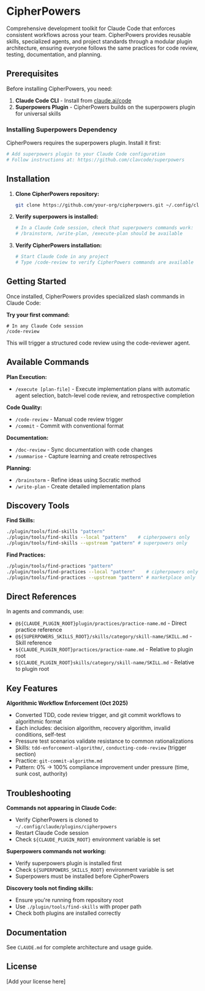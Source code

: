 # CipherPowers

Comprehensive development toolkit for Claude Code that enforces consistent workflows across your team. CipherPowers provides reusable skills, specialized agents, and project standards through a modular plugin architecture, ensuring everyone follows the same practices for code review, testing, documentation, and planning.

## Prerequisites

Before installing CipherPowers, you need:

1. **Claude Code CLI** - Install from [claude.ai/code](https://claude.ai/code)
2. **Superpowers Plugin** - CipherPowers builds on the superpowers plugin for universal skills

### Installing Superpowers Dependency

CipherPowers requires the superpowers plugin. Install it first:

```bash
# Add superpowers plugin to your Claude Code configuration
# Follow instructions at: https://github.com/clavcode/superpowers
```

## Installation

1. **Clone CipherPowers repository:**
   ```bash
   git clone https://github.com/your-org/cipherpowers.git ~/.config/claude/plugins/cipherpowers
   ```

2. **Verify superpowers is installed:**
   ```bash
   # In a Claude Code session, check that superpowers commands work:
   # /brainstorm, /write-plan, /execute-plan should be available
   ```

3. **Verify CipherPowers installation:**
   ```bash
   # Start Claude Code in any project
   # Type /code-review to verify CipherPowers commands are available
   ```

## Getting Started

Once installed, CipherPowers provides specialized slash commands in Claude Code:

**Try your first command:**
```
# In any Claude Code session
/code-review
```

This will trigger a structured code review using the code-reviewer agent.

## Available Commands

**Plan Execution:**
- `/execute [plan-file]` - Execute implementation plans with automatic agent selection, batch-level code review, and retrospective completion

**Code Quality:**
- `/code-review` - Manual code review trigger
- `/commit` - Commit with conventional format

**Documentation:**
- `/doc-review` - Sync documentation with code changes
- `/summarise` - Capture learning and create retrospectives

**Planning:**
- `/brainstorm` - Refine ideas using Socratic method
- `/write-plan` - Create detailed implementation plans

## Discovery Tools

**Find Skills:**
```bash
./plugin/tools/find-skills "pattern"
./plugin/tools/find-skills --local "pattern"    # cipherpowers only
./plugin/tools/find-skills --upstream "pattern" # superpowers only
```

**Find Practices:**
```bash
./plugin/tools/find-practices "pattern"
./plugin/tools/find-practices --local "pattern"    # cipherpowers only
./plugin/tools/find-practices --upstream "pattern" # marketplace only
```

## Direct References

In agents and commands, use:
- `@${CLAUDE_PLUGIN_ROOT}plugin/practices/practice-name.md` - Direct practice reference
- `@${SUPERPOWERS_SKILLS_ROOT}/skills/category/skill-name/SKILL.md` - Skill reference
- `${CLAUDE_PLUGIN_ROOT}practices/practice-name.md` - Relative to plugin root
- `${CLAUDE_PLUGIN_ROOT}skills/category/skill-name/SKILL.md` - Relative to plugin root

## Key Features

**Algorithmic Workflow Enforcement (Oct 2025)**
- Converted TDD, code review trigger, and git commit workflows to algorithmic format
- Each includes: decision algorithm, recovery algorithm, invalid conditions, self-test
- Pressure test scenarios validate resistance to common rationalizations
- Skills: `tdd-enforcement-algorithm/`, `conducting-code-review` (trigger section)
- Practice: `git-commit-algorithm.md`
- Pattern: 0% → 100% compliance improvement under pressure (time, sunk cost, authority)

## Troubleshooting

**Commands not appearing in Claude Code:**
- Verify CipherPowers is cloned to `~/.config/claude/plugins/cipherpowers`
- Restart Claude Code session
- Check `${CLAUDE_PLUGIN_ROOT}` environment variable is set

**Superpowers commands not working:**
- Verify superpowers plugin is installed first
- Check `${SUPERPOWERS_SKILLS_ROOT}` environment variable is set
- Superpowers must be installed before CipherPowers

**Discovery tools not finding skills:**
- Ensure you're running from repository root
- Use `./plugin/tools/find-skills` with proper path
- Check both plugins are installed correctly

## Documentation

See `CLAUDE.md` for complete architecture and usage guide.

## License

[Add your license here]
